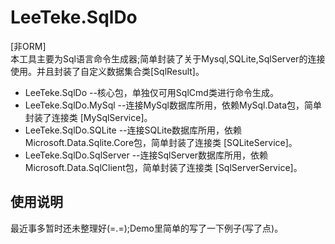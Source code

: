 # LeeTeke.SqlDo
[非ORM]  
本工具主要为Sql语言命令生成器;简单封装了关于Mysql,SQLite,SqlServer的连接使用。并且封装了自定义数据集合类[SqlResult]。  

+ LeeTeke.SqlDo --核心包，单独仅可用SqlCmd类进行命令生成。  
+ LeeTeke.SqlDo.MySql --连接MySql数据库所用，依赖MySql.Data包，简单封装了连接类 [MySqlService]。  
+ LeeTeke.SqlDo.SQLite --连接SQLite数据库所用，依赖Microsoft.Data.Sqlite.Core包，简单封装了连接类 [SQLiteService]。  
+ LeeTeke.SqlDo.SqlServer --连接SqlServer数据库所用，依赖Microsoft.Data.SqlClient包，简单封装了连接类 [SqlServerService]。  

## 使用说明
最近事多暂时还未整理好(=.=);Demo里简单的写了一下例子(写了点)。